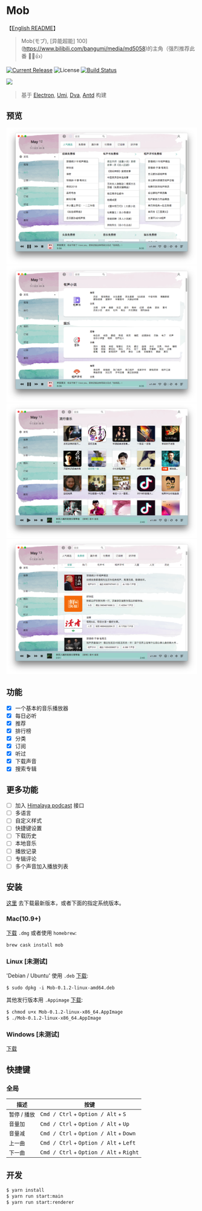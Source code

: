 # Mob

【[English README](https://github.com/zenghongtu/Mob/blob/master/README.md)】

> Mob(モブ), [异能超能] 100](https://www.bilibili.com/bangumi/media/md5058)的主角（强烈推荐此番 👍🏻👍）

[![Current Release](https://img.shields.io/github/release/zenghongtu/Mob.svg?style=flat-square)](https://github.com/zenghongtu/Mob/releases)
![License](https://img.shields.io/github/license/zenghongtu/Mob.svg?style=flat-square)
[![Build Status](https://travis-ci.org/zenghongtu/Mob.svg?branch=master)](https://travis-ci.org/zenghongtu/Mob) [](https://camo.githubusercontent.com/367dc8fdf5ea8444dd116c43c7900d9a1b1e9862/68747470733a2f2f696d672e736869656c64732e696f2f6769746875622f6c6963656e73652f7472617a796e2f69656173654d757369632e7376673f7374796c653d666c61742d737175617265)

<img src="https://github.com/zenghongtu/Mob/blob/master/build/icons/128x128.png" />

> 基于 [Electron](https://github.com/electron/electron), [Umi](https://github.com/umijs/umi), [Dva](https://github.com/dvajs/dva), [Antd](https://github.com/ant-design/ant-design) 构建

## 预览

![](images/2019-05-12-23-50-45.png)
![](images/2019-05-12-23-50-58.png)
![](images/2019-05-13-00-26-40.png)
![](images/2019-05-13-00-27-08.png)

## 功能

- [x] 一个基本的音乐播放器
- [x] 每日必听
- [x] 推荐
- [x] 排行榜
- [x] 分类
- [x] 订阅
- [x] 听过
- [x] 下载声音
- [x] 搜索专辑

## 更多功能

- [ ] 加入 [Himalaya podcast](https://www.himalaya.com/) 接口
- [ ] 多语言
- [ ] 自定义样式
- [ ] 快捷键设置
- [ ] 下载历史
- [ ] 本地音乐
- [ ] 播放记录
- [ ] 专辑评论
- [ ] 多个声音加入播放列表

## 安装

[这里](https://github.com/zenghongtu/Mob/releases/latest) 去下载最新版本，或者下面的指定系统版本。

### Mac(10.9+)

[下载](https://github.com/zenghongtu/Mob/releases/download/v0.1.2/Mob-0.1.2-mac.dmg) `.dmg` 或者使用 `homebrew`:

```
brew cask install mob
```

### Linux [未测试]

'Debian / Ubuntu' 使用 `.deb` [下载](https://github.com/zenghongtu/Mob/releases/download/v0.1.2/Mob-0.1.2-linux-amd64.deb):

```
$ sudo dpkg -i Mob-0.1.2-linux-amd64.deb
```

其他发行版本用 `.Appimage` [下载](https://github.com/zenghongtu/Mob/releases/download/v0.1.2/Mob-0.1.2-linux-x86_64.AppImage):

```
$ chmod u+x Mob-0.1.2-linux-x86_64.AppImage
$ ./Mob-0.1.2-linux-x86_64.AppImage
```

### Windows [未测试]

[下载](https://github.com/zenghongtu/Mob/releases/download/v0.1.2/Mob-0.1.2-win.exe)

## 快捷键

### 全局

| 描述        | 按键                                                               |
| ----------- | ------------------------------------------------------------------ |
| 暂停 / 播放 | <kbd>Cmd / Ctrl</kbd> + <kbd>Option / Alt</kbd> + <kbd>S</kbd>     |
| 音量加      | <kbd>Cmd / Ctrl</kbd> + <kbd>Option / Alt</kbd> + <kbd>Up</kbd>    |
| 音量减      | <kbd>Cmd / Ctrl</kbd> + <kbd>Option / Alt</kbd> + <kbd>Down</kbd>  |
| 上一曲      | <kbd>Cmd / Ctrl</kbd> + <kbd>Option / Alt</kbd> + <kbd>Left</kbd>  |
| 下一曲      | <kbd>Cmd / Ctrl</kbd> + <kbd>Option / Alt</kbd> + <kbd>Right</kbd> |

## 开发

```
$ yarn install
$ yarn run start:main
$ yarn run start:renderer
```
